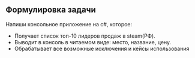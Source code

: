 ## Формулировка задачи

Напиши консольное приложение на c#, которое:

- Получает список топ-10 лидеров продаж в steam(РФ).
- Выводит в консоль в читаемом виде: место, название, цену.
- Обрабатывает все возможные исключения и кейсы использования
